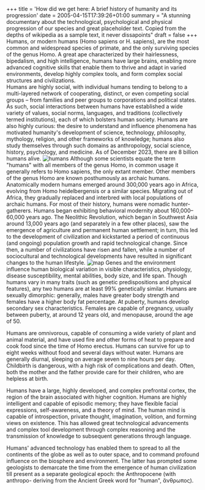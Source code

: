 +++
title = 'How did we get here: A brief history of humanity and its progression'
date = 2005-04-15T17:39:26+01:00
summary = "A stunning documentary about the technological, psychological and physical progression of our species and great placeholder text. Copied from the depths of wikipedia as a sample text, it never dissapoints"
draft = false
+++
Humans, or modern humans (Homo sapiens or H. sapiens), are the most common and widespread species of primate, and the only surviving species of the genus Homo. A great ape characterized by their hairlessness, bipedalism, and high intelligence, humans have large brains, enabling more advanced cognitive skills that enable them to thrive and adapt in varied environments, develop highly complex tools, and form complex social structures and civilizations.  
Humans are highly social, with individual humans tending to belong to a multi-layered network of cooperating, distinct, or even competing social groups – from families and peer groups to corporations and political states. As such, social interactions between humans have established a wide variety of values, social norms, languages, and traditions (collectively termed institutions), each of which bolsters human society. Humans are also highly curious: the desire to understand and influence phenomena has motivated humanity's development of science, technology, philosophy, mythology, religion, and other frameworks of knowledge; humans also study themselves through such domains as anthropology, social science, history, psychology, and medicine. As of December 2023, there are 8 billion humans alive.
![humans](https://upload.wikimedia.org/wikipedia/commons/thumb/6/68/Akha_cropped_hires.JPG/220px-Akha_cropped_hires.JPG)
Although some scientists equate the term "humans" with all members of the genus Homo, in common usage it generally refers to Homo sapiens, the only extant member. Other members of the genus Homo are known posthumously as archaic humans. Anatomically modern humans emerged around 300,000 years ago in Africa, evolving from Homo heidelbergensis or a similar species. Migrating out of Africa, they gradually replaced and interbred with local populations of archaic humans. For most of their history, humans were nomadic hunter-gatherers. Humans began exhibiting behavioral modernity about 160,000–60,000 years ago. The Neolithic Revolution, which began in Southwest Asia around 13,000 years ago (and separately in a few other places), saw the emergence of agriculture and permanent human settlement; in turn, this led to the development of civilization and kickstarted a period of continuous (and ongoing) population growth and rapid technological change. Since then, a number of civilizations have risen and fallen, while a number of sociocultural and technological developments have resulted in significant changes to the human lifestyle.
![map](https://upload.wikimedia.org/wikipedia/commons/thumb/c/c8/World_human_population_density_map.png/220px-World_human_population_density_map.png)
Genes and the environment influence human biological variation in visible characteristics, physiology, disease susceptibility, mental abilities, body size, and life span. Though humans vary in many traits (such as genetic predispositions and physical features), any two humans are at least 99% genetically similar. Humans are sexually dimorphic: generally, males have greater body strength and females have a higher body fat percentage. At puberty, humans develop secondary sex characteristics. Females are capable of pregnancy, usually between puberty, at around 12 years old, and menopause, around the age of 50.

Humans are omnivorous, capable of consuming a wide variety of plant and animal material, and have used fire and other forms of heat to prepare and cook food since the time of Homo erectus. Humans can survive for up to eight weeks without food and several days without water. Humans are generally diurnal, sleeping on average seven to nine hours per day. Childbirth is dangerous, with a high risk of complications and death. Often, both the mother and the father provide care for their children, who are helpless at birth.

Humans have a large, highly developed, and complex prefrontal cortex, the region of the brain associated with higher cognition. Humans are highly intelligent and capable of episodic memory; they have flexible facial expressions, self-awareness, and a theory of mind. The human mind is capable of introspection, private thought, imagination, volition, and forming views on existence. This has allowed great technological advancements and complex tool development through complex reasoning and the transmission of knowledge to subsequent generations through language.

Humans' advanced technology has enabled them to spread to all the continents of the globe as well as to outer space, and to command profound influence on the biosphere and environment. The latter has prompted some geologists to demarcate the time from the emergence of human civilization till present as a separate geological epoch: the Anthropocene (with anthropo- deriving from the Ancient Greek word for "human", ἄνθρωπος). 